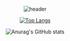 <div align="center">
  
![header](https://capsule-render.vercel.app/api?type=rounded&reversal=false&color=gradient&customColorList=15&height=120&section=footer&text=BIBI'S_CODE_VIEWER&animation=twinkling&&fontSize=40)


	
	

[![Top Langs](https://github-readme-stats.vercel.app/api/top-langs/?username=Jangyubi&layout=compact)](https://github.com/Jangyubi/github-readme-stats)
	
![Anurag's GitHub stats](https://github-readme-stats.vercel.app/api?username=Jangyubi&show_icons=true&theme=buefy)
  
 </div>
